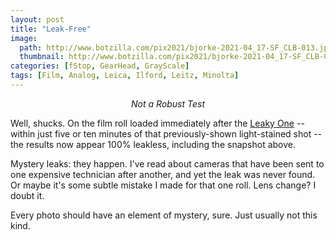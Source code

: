 ```yaml
---
layout: post
title: "Leak-Free"
image:
  path: http://www.botzilla.com/pix2021/bjorke-2021-04_17-SF_CLB-013.jpg
  thumbnail: http://www.botzilla.com/pix2021/bjorke-2021-04_17-SF_CLB-013.jpg
categories: [fStop, GearHead, GrayScale]
tags: [Film, Analog, Leica, Ilford, Leitz, Minolta]
---
```


<center><i>Not a Robust Test</i></center>

Well, shucks. On the film roll loaded immediately after the <a href="{{ site.baseurl }}{% post_url 2021-04-29-Leak %}">Leaky One</a> -- within just five or ten minutes of that previously-shown light-stained shot -- the results now appear 100% leakless, including the snapshot above.

Mystery leaks: they happen. I've read about cameras that have been sent to one expensive technician after another, and yet the leak was never found. Or maybe it's some subtle mistake I made for that one roll. Lens change? I doubt it.

Every photo should have an element of mystery, sure. Just usually not this kind.
